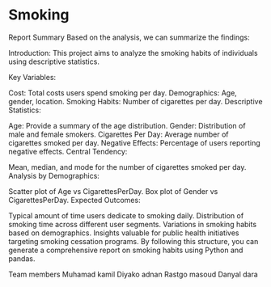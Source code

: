 # Smoking
Report Summary Based on the analysis, we can summarize the findings:

Introduction: This project aims to analyze the smoking habits of individuals using descriptive statistics.

Key Variables:

Cost: Total costs users spend smoking per day. Demographics: Age, gender, location. Smoking Habits: Number of cigarettes per day. Descriptive Statistics:

Age: Provide a summary of the age distribution. Gender: Distribution of male and female smokers. Cigarettes Per Day: Average number of cigarettes smoked per day. Negative Effects: Percentage of users reporting negative effects. Central Tendency:

Mean, median, and mode for the number of cigarettes smoked per day. Analysis by Demographics:

Scatter plot of Age vs CigarettesPerDay. Box plot of Gender vs CigarettesPerDay. Expected Outcomes:

Typical amount of time users dedicate to smoking daily. Distribution of smoking time across different user segments. Variations in smoking habits based on demographics. Insights valuable for public health initiatives targeting smoking cessation programs. By following this structure, you can generate a comprehensive report on smoking habits using Python and pandas.

Team members Muhamad kamil Diyako adnan Rastgo masoud Danyal dara
